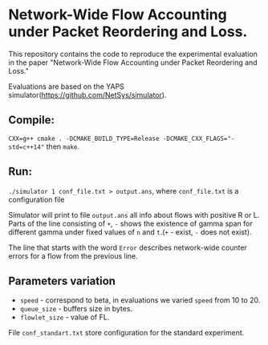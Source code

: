 # Network-Wide Flow Accounting under Packet Reordering and Loss.

This repository contains the code to reproduce the experimental evaluation in the paper "Network-Wide Flow Accounting under Packet Reordering and Loss."

Evaluations are based on the YAPS simulator(https://github.com/NetSys/simulator).

## Compile: 

`CXX=g++ cmake . -DCMAKE_BUILD_TYPE=Release -DCMAKE_CXX_FLAGS="-std=c++14"` then `make`. 

## Run:

`./simulator 1 conf_file.txt > output.ans`, where `conf_file.txt` is a configuration file 

Simulator will print to file `output.ans` all info about flows with positive R or L. Parts of the line consisting of `+`, `-` shows the existence of gamma span for different gamma under fixed values of `n` and `t`.(`+` - exist, `-` does not exist).


The line that starts with the word `Error` describes network-wide counter errors for a flow from the previous line.
## Parameters variation

* `speed` - correspond to beta, in evaluations we varied `speed` from 10 to 20.
* `queue_size` - buffers size in bytes.
* `flowlet_size` - value of FL.

File `conf_standart.txt` store configuration for the standard experiment.

